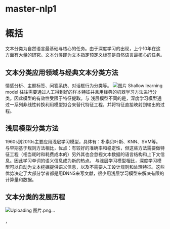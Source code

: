 # master-nlp1
# 概括
文本分类为自然语言最基础与核心的任务。由于深度学习的出现，上个10年在这方面有大量的研究。文本分类即为文本指定预定义标签是自然语言最核心的任务。
 ## 文本分类应用领域与经典文本分类方法
情感分析、主题标签、问答系统、对话框行为分类等。
![图片](https://user-images.githubusercontent.com/74557964/122555825-5b7f1580-d06d-11eb-98ee-3e51791f9000.png)
Shallow learning model 往往需要通过人工得到好的样本特征并且用经典的机器学习方法进行分类。因此模型的有效性受限于特征提取。与
浅层模型不同的是，深度学习模型通过一系列非线性转换利用模型拟合来替代特征工程，并将特征直接映射到输出的过程。
## 浅层模型分类方法
1960s到2010s主要应用浅层学习模型，具体有：朴素贝叶斯、KNN、SVM等。
与早期基于规则方法相比，优点：有较好的准确率和稳定性，但这些方法需要做特征工程（相当耗时和耗费成本的）另外其也会忽视文本数据的语言结构和上下文信息。因此学习单词的语义信息成为新的热点。
与浅层学习模型相比，深度学习模型可以自动为文本挖掘提供语义信息，以及不需要人工设计规则和处理特征。这些优势决定了大部分学者都是用DNNS来写文献，很少用浅层学习模型来解决有限的计算量和数据。
## 文本分类的发展历程
![Uploading 图片.png…]()

，
